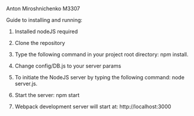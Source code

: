 Anton Miroshnichenko M3307

Guide to installing and running:



1. Installed nodeJS required

2. Clone the repository

3. Type the following command in your project root directory: npm install.

4. Change config/DB.js to your server params

5. To initiate the NodeJS server by typing the following command: node server.js.

6. Start the server: npm start

7. Webpack development server will start at: http://localhost:3000

